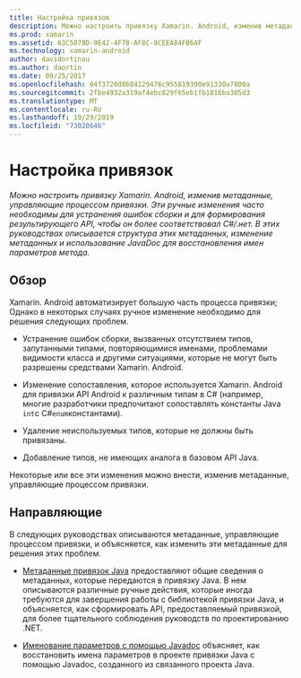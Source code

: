 ```yaml
---
title: Настройка привязок
description: Можно настроить привязку Xamarin. Android, изменив метаданные, управляющие процессом привязки. Эти ручные изменения часто необходимы для устранения ошибок сборки и для формирования результирующего API, чтобы он более соответствовал C#/.нет. В этих руководствах описывается структура этих метаданных, изменение метаданных и использование JavaDoc для восстановления имен параметров метода.
ms.prod: xamarin
ms.assetid: 63C5078D-9E42-4F70-AF8C-8CEEA84FB6AF
ms.technology: xamarin-android
author: davidortinau
ms.author: daortin
ms.date: 09/25/2017
ms.openlocfilehash: 04f3720d8684129476c955819390e91330a7800a
ms.sourcegitcommit: 2fbe4932a319af4ebc829f65eb1fb1816ba305d3
ms.translationtype: MT
ms.contentlocale: ru-RU
ms.lasthandoff: 10/29/2019
ms.locfileid: "73020646"
---
```

# <a name="customizing-bindings"></a>Настройка привязок

_Можно настроить привязку Xamarin. Android, изменив метаданные, управляющие процессом привязки. Эти ручные изменения часто необходимы для устранения ошибок сборки и для формирования результирующего API, чтобы он более соответствовал C#/.нет. В этих руководствах описывается структура этих метаданных, изменение метаданных и использование JavaDoc для восстановления имен параметров метода._

## <a name="overview"></a>Обзор

Xamarin. Android автоматизирует большую часть процесса привязки; Однако в некоторых случаях ручное изменение необходимо для решения следующих проблем.

- Устранение ошибок сборки, вызванных отсутствием типов, запутанными типами, повторяющимися именами, проблемами видимости класса и другими ситуациями, которые не могут быть разрешены средствами Xamarin. Android. 

- Изменение сопоставления, которое используется Xamarin. Android для привязки API Android к различным типам в C# (например, многие разработчики предпочитают сопоставлять константы Java `int`с C#`enum`константами).

- Удаление неиспользуемых типов, которые не должны быть привязаны. 

- Добавление типов, не имеющих аналога в базовом API Java. 

Некоторые или все эти изменения можно внести, изменив метаданные, управляющие процессом привязки.

## <a name="guides"></a>Направляющие

В следующих руководствах описываются метаданные, управляющие процессом привязки, и объясняется, как изменить эти метаданные для решения этих проблем.

- [Метаданные привязок Java](~/android/platform/binding-java-library/customizing-bindings/java-bindings-metadata.md) предоставляют общие сведения о метаданных, которые передаются в привязку Java.
    В нем описываются различные ручные действия, которые иногда требуются для завершения работы с библиотекой привязки Java, и объясняется, как сформировать API, предоставляемый привязкой, для более тщательного соблюдения руководств по проектированию .NET.

- [Именование параметров с помощью Javadoc](~/android/platform/binding-java-library/customizing-bindings/naming-parameters-with-javadoc.md) объясняет, как восстановить имена параметров в проекте привязки Java с помощью Javadoc, созданного из связанного проекта Java.
